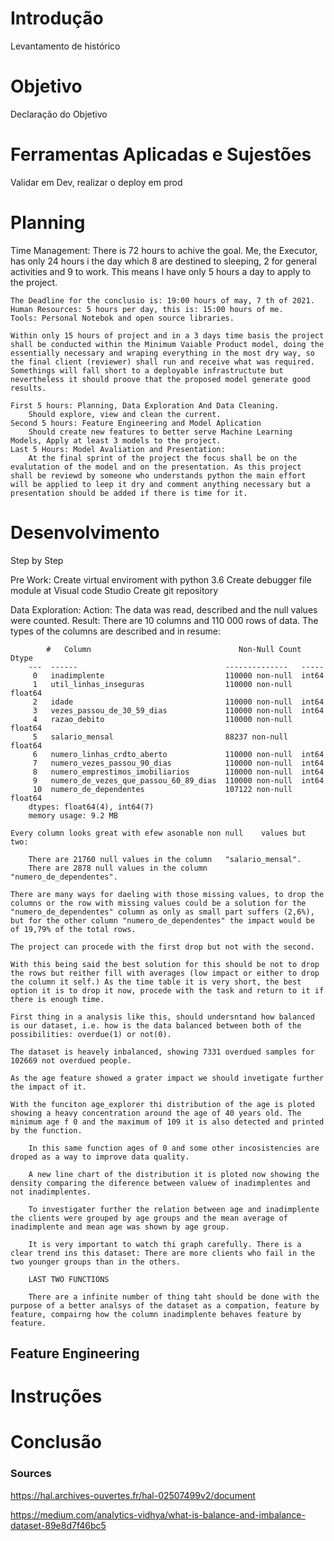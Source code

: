 # Introdução
Levantamento de histórico
# Objetivo
Declaração do Objetivo
# Ferramentas Aplicadas e Sujestões
Validar em Dev, realizar o deploy em prod
# Planning
Time Management:
    There is 72 hours to achive the goal. Me, the Executor,  has only 24 hours i the day
    which 8 are destined to sleeping, 2 for general activities and 9 to work. This means I have only 5 hours a day to apply to the project. 

    The Deadline for the conclusio is: 19:00 hours of may, 7 th of 2021.
    Human Resources: 5 hours per day, this is: 15:00 hours of me.
    Tools: Personal Notebok and open source libraries.

    Within only 15 hours of project and in a 3 days time basis the project shall be conducted within the Minimum Vaiable Product model, doing the essentially necessary and wraping everything in the most dry way, so the final client (reviewer) shall run and receive what was required. Somethings will fall short to a deployable infrastructute but nevertheless it should proove that the proposed model generate good results. 

    First 5 hours: Planning, Data Exploration And Data Cleaning.
        Should explore, view and clean the current.
    Second 5 hours: Feature Engineering and Model Aplication
        Should create new features to better serve Machine Learning Models, Apply at least 3 models to the project. 
    Last 5 Hours: Model Avaliation and Presentation:
        At the final sprint of the project the focus shall be on the evalutation of the model and on the presentation. As this project shall be reviewd by someone who understands python the main effort will be applied to leep it dry and comment anything necessary but a presentation should be added if there is time for it.

# Desenvolvimento

Step by Step

Pre Work:
    Create virtual enviroment with python 3.6
    Create debugger file module at Visual code Studio
    Create git repository

Data Exploration:
    Action:
    The data was read, described and the null values were counted.
    Result:
    There are 10 columns and 110 000 rows of data.
    The types of the columns are described and in resume:

            #   Column                                 Non-Null Count   Dtype  
        ---  ------                                 --------------   -----  
         0   inadimplente                           110000 non-null  int64  
         1   util_linhas_inseguras                  110000 non-null  float64
         2   idade                                  110000 non-null  int64  
         3   vezes_passou_de_30_59_dias             110000 non-null  int64  
         4   razao_debito                           110000 non-null  float64
         5   salario_mensal                         88237 non-null   float64
         6   numero_linhas_crdto_aberto             110000 non-null  int64  
         7   numero_vezes_passou_90_dias            110000 non-null  int64  
         8   numero_emprestimos_imobiliarios        110000 non-null  int64  
         9   numero_de_vezes_que_passou_60_89_dias  110000 non-null  int64  
         10  numero_de_dependentes                  107122 non-null  float64
        dtypes: float64(4), int64(7)
        memory usage: 9.2 MB

    Every column looks great with efew asonable non null    values but two:

        There are 21760 null values in the column   "salario_mensal".
        There are 2878 null values in the column    "numero_de_dependentes".

    There are many ways for daeling with those missing values, to drop the columns or the row with missing values could be a solution for the "numero_de_dependentes" column as only as small part suffers (2,6%), but for the other column "numero_de_dependentes" the impact would be of 19,79% of the total rows.

    The project can procede with the first drop but not with the second.

    With this being said the best solution for this should be not to drop the rows but reither fill with averages (low impact or either to drop the column it self.) As the time table it is very short, the best option it is to drop it now, procede with the task and return to it if there is enough time.

    First thing in a analysis like this, should undersntand how balanced is our dataset, i.e. how is the data balanced between both of the possibilities: overdue(1) or not(0). 

    The dataset is heavely inbalanced, showing 7331 overdued samples for 102669 not overdued people.

    As the age feature showed a grater impact we should invetigate further the impact of it.

    With the funciton age_explorer thi distribution of the age is ploted showing a heavy concentration around the age of 40 years old. The minimum age f 0 and the maximum of 109 it is also detected and printed by the function.

        In this same function ages of 0 and some other incosistencies are droped as a way to improve data quality.

        A new line chart of the distribution it is ploted now showing the density comparing the diference between valuew of inadimplentes and not inadimplentes.

        To investigater further the relation between age and inadimplente the clients were grouped by age groups and the mean average of inadimplente and mean age was shown by age group.

        It is very important to watch thi graph carefully. There is a clear trend ins this dataset: There are more clients who fail in the two younger groups than in the others.

        LAST TWO FUNCTIONS

        There are a infinite number of thing taht should be done with the purpose of a better analsys of the dataset as a compation, feature by feature, compairng how the column inadimplente behaves feature by feature.

## Feature Engineering


        



    



    


    
# Instruções

# Conclusão


### Sources
https://hal.archives-ouvertes.fr/hal-02507499v2/document

https://medium.com/analytics-vidhya/what-is-balance-and-imbalance-dataset-89e8d7f46bc5

